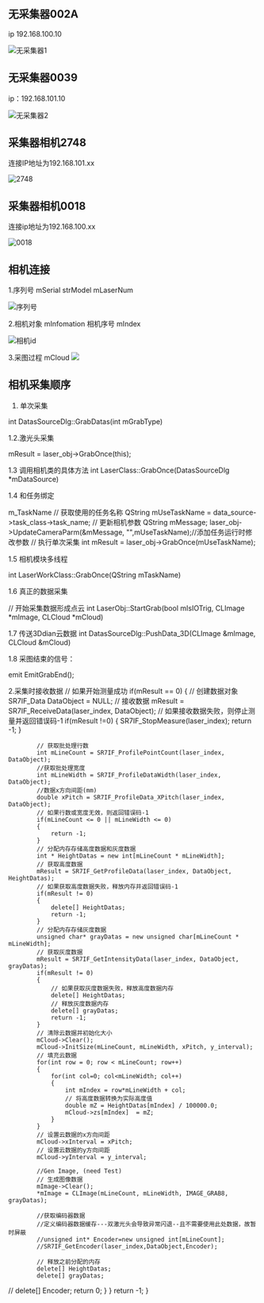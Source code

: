 ## 无采集器002A 

ip 192.168.100.10

![无采集器1](image-8.png)


## 无采集器0039  

ip：192.168.101.10


![无采集器2](image-10.png)

## 采集器相机2748  

连接IP地址为192.168.101.xx

![2748](image-4.png)


## 采集器相机0018

连接ip地址为192.168.100.xx

![0018](image-5.png)

## 相机连接

1.序列号 mSerial  strModel mLaserNum


![序列号](image-6.png)

2.相机对象 mInfomation 相机序号 mIndex

![相机id](image-7.png)

3.采图过程  mCloud
![](image-9.png)



## 相机采集顺序

1. 单次采集

int DatasSourceDlg::GrabDatas(int mGrabType)

1.2.激光头采集

mResult = laser_obj->GrabOnce(this);

1.3 调用相机类的具体方法
int LaserClass::GrabOnce(DatasSourceDlg *mDataSource)

1.4 和任务绑定
  
m_TaskName
        // 获取使用的任务名称
        QString mUseTaskName = data_source->task_class->task_name;
        // 更新相机参数
        QString mMessage;
        laser_obj->UpdateCameraParm(&mMessage, "",mUseTaskName);//添加任务运行时修改参数
        // 执行单次采集
        int mResult = laser_obj->GrabOnce(mUseTaskName);

1.5 相机模块多线程

int LaserWorkClass::GrabOnce(QString mTaskName)


1.6 真正的数据采集

// 开始采集数据形成点云
int LaserObj::StartGrab(bool mIsIOTrig, CLImage *mImage, CLCloud *mCloud)


1.7 传送3Ddian云数据
int DatasSourceDlg::PushData_3D(CLImage &mImage, CLCloud &mCloud)

1.8 采图结束的信号：

  emit EmitGrabEnd();


2.采集时接收数据
          // 如果开始测量成功
        if(mResult == 0)
        {
            // 创建数据对象
            SR7IF_Data DataObject = NULL;
            // 接收数据
            mResult = SR7IF_ReceiveData(laser_index, DataObject);
            // 如果接收数据失败，则停止测量并返回错误码-1
            if(mResult !=0)
            {
                SR7IF_StopMeasure(laser_index);
                return -1;
            }

            // 获取批处理行数
            int mLineCount = SR7IF_ProfilePointCount(laser_index, DataObject);
            //获取批处理宽度
            int mLineWidth = SR7IF_ProfileDataWidth(laser_index, DataObject);
            //数据x方向间距(mm)
            double xPitch = SR7IF_ProfileData_XPitch(laser_index, DataObject);
            // 如果行数或宽度无效，则返回错误码-1
            if(mLineCount <= 0 || mLineWidth <= 0)
            {
                return -1;
            }
            // 分配内存存储高度数据和灰度数据
            int * HeightDatas = new int[mLineCount * mLineWidth];
            // 获取高度数据
            mResult = SR7IF_GetProfileData(laser_index, DataObject, HeightDatas);
            // 如果获取高度数据失败，释放内存并返回错误码-1
            if(mResult != 0)
            {
                delete[] HeightDatas;
                return -1;
            }
            // 分配内存存储灰度数据
            unsigned char* grayDatas = new unsigned char[mLineCount * mLineWidth];
            // 获取灰度数据
            mResult = SR7IF_GetIntensityData(laser_index, DataObject, grayDatas);
            if(mResult != 0)
            {
                // 如果获取灰度数据失败，释放高度数据内存
                delete[] HeightDatas;
                // 释放灰度数据内存
                delete[] grayDatas;
                return -1;
            }
            // 清除云数据并初始化大小
            mCloud->Clear();
            mCloud->InitSize(mLineCount, mLineWidth, xPitch, y_interval);
            // 填充云数据
            for(int row = 0; row < mLineCount; row++)
            {
                for(int col=0; col<mLineWidth; col++)
                {
                    int mIndex = row*mLineWidth + col;
                    // 将高度数据转换为实际高度值
                    double mZ = HeightDatas[mIndex] / 100000.0;
                    mCloud->zs[mIndex]  = mZ;
                }
            }
            // 设置云数据的x方向间距
            mCloud->xInterval = xPitch;
            // 设置云数据的y方向间距
            mCloud->yInterval = y_interval;

            //Gen Image, (need Test)
            // 生成图像数据
            mImage->Clear();
            *mImage = CLImage(mLineCount, mLineWidth, IMAGE_GRAB8, grayDatas);

            //获取编码器数据
            //定义编码器数据缓存---双激光头会导致异常闪退--且不需要使用此处数据，故暂时屏蔽
            //unsigned int* Encoder=new unsigned int[mLineCount];
            //SR7IF_GetEncoder(laser_index,DataObject,Encoder);
        
            // 释放之前分配的内存
            delete[] HeightDatas;
            delete[] grayDatas;
//            delete[] Encoder;
            return 0;
        }
    }
    return -1;
}



